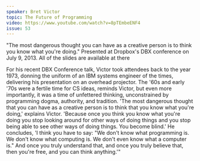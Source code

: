 ```yaml
---
speaker: Bret Victor
topic: The Future of Programming
video: https://www.youtube.com/watch?v=8pTEmbeENF4
issue: 53
---
```


"The most dangerous thought you can have as a creative person is to think you know what you're doing."
Presented at Dropbox's DBX conference on July 9, 2013. All of the slides are available at there

For his recent DBX Conference talk, Victor took attendees back to the year 1973, donning the uniform of an IBM systems engineer of the times, delivering his presentation on an overhead projector. The '60s and early '70s were a fertile time for CS ideas, reminds Victor, but even more importantly, it was a time of unfettered thinking, unconstrained by programming dogma, authority, and tradition. 'The most dangerous thought that you can have as a creative person is to think that you know what you're doing,' explains Victor. 'Because once you think you know what you're doing you stop looking around for other ways of doing things and you stop being able to see other ways of doing things. You become blind.' He concludes, 'I think you have to say: "We don't know what programming is. We don't know what computing is. We don't even know what a computer is." And once you truly understand that, and once you truly believe that, then you're free, and you can think anything.'"


